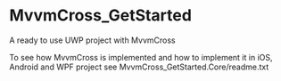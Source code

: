 # MvvmCross_GetStarted
A ready to use UWP project with MvvmCross

To see how MvvmCross is implemented and how to implement it in iOS, Android and WPF project see MvvmCross_GetStarted.Core/readme.txt
